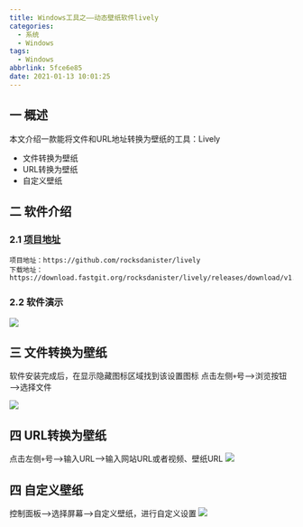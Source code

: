 ```yaml
---
title: Windows工具之——动态壁纸软件lively
categories:
  - 系统
  - Windows
tags:
  - Windows
abbrlink: 5fce6e85
date: 2021-01-13 10:01:25
---
```

## 一 概述

本文介绍一款能将文件和URL地址转换为壁纸的工具：Lively

* 文件转换为壁纸
* URL转换为壁纸
* 自定义壁纸

<!--more-->

## 二 软件介绍

### 2.1 [项目地址][21]

```
项目地址：https://github.com/rocksdanister/lively
下载地址：https://download.fastgit.org/rocksdanister/lively/releases/download/v1.1.8.0/lively_setup_x86_full_v1180.exe
```

### 2.2 软件演示

![][1]

## 三 文件转换为壁纸

软件安装完成后，在显示隐藏图标区域找到该设置图标
点击左侧`+`号—>浏览按钮—>选择文件

![][2]

## 四 URL转换为壁纸
点击左侧`+`号—>输入URL—>输入网站URL或者视频、壁纸URL
![][3]

## 四 自定义壁纸

控制面板—>选择屏幕—>自定义壁纸，进行自定义设置
![][4]



[1]:https://cdn.jsdelivr.net/gh/PGzxc/CDN@master/blog-windows/windows-lively-preview.gif
[2]:https://cdn.jsdelivr.net/gh/PGzxc/CDN@master/blog-windows/windows-lively-choice-file.gif
[3]:https://cdn.jsdelivr.net/gh/PGzxc/CDN@master/blog-windows/windows-lively-url-set.gif
[4]:https://cdn.jsdelivr.net/gh/PGzxc/CDN@master/blog-windows/windows-lively-define-set.gif

[21]:https://github.com/rocksdanister/lively